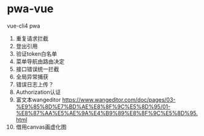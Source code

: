 # pwa-vue
vue-cli4  pwa 
1. 重复请求拦截
2. 登出引用
3. 验证token白名单
4. 菜单导航由路由决定
5. 接口错误统一拦截
6. 全局异常捕获
7. 错误日志上传？
8. Authorization认证
9. 富文本wangeditor https://www.wangeditor.com/doc/pages/03-%E9%85%8D%E7%BD%AE%E8%8F%9C%E5%8D%95/01-%E8%87%AA%E5%AE%9A%E4%B9%89%E8%8F%9C%E5%8D%95.html
10. 借用canvas画虚化图